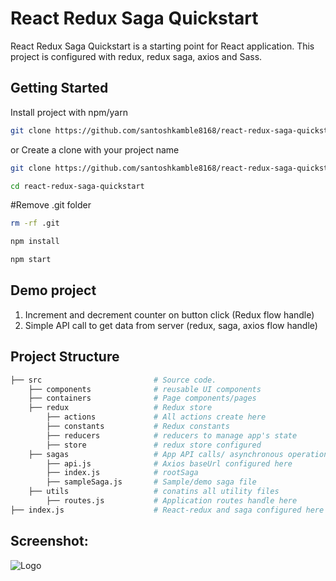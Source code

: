 
# React Redux Saga Quickstart

React Redux Saga Quickstart is a starting point for React application. This project is configured with redux, redux saga, axios and Sass. 

## Getting Started
Install project with npm/yarn
```bash
git clone https://github.com/santoshkamble8168/react-redux-saga-quickstart.git
```

or Create a clone with your project name
```bash
git clone https://github.com/santoshkamble8168/react-redux-saga-quickstart.git your_project_name
```

```bash
cd react-redux-saga-quickstart
```

#Remove .git folder
```bash
rm -rf .git
```

```bash
npm install
```

```bash
npm start
```


## Demo project

1. Increment and decrement counter on button click (Redux flow handle)
2. Simple API call to get data from server (redux, saga, axios flow handle)


## Project Structure

```sh
├── src                         # Source code.
    ├── components              # reusable UI components
    ├── containers              # Page components/pages
    ├── redux                   # Redux store
        ├── actions             # All actions create here
        ├── constants           # Redux constants 
        ├── reducers            # reducers to manage app's state
        ├── store               # redux store configured
    ├── sagas                   # App API calls/ asynchronous operations handle here
        ├── api.js              # Axios baseUrl configured here
        ├── index.js            # rootSaga
        ├── sampleSaga.js       # Sample/demo saga file
    ├── utils                   # conatins all utility files
        ├── routes.js           # Application routes handle here
├── index.js                    # React-redux and saga configured here
```

## Screenshot:
![Logo](https://i.ibb.co/Ph23yrQ/react-redux-demo.png)